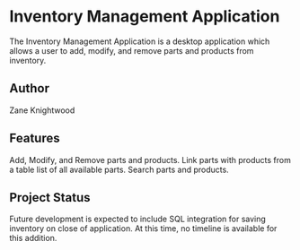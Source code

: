 # Inventory Management Application
The Inventory Management Application is a desktop application which allows a user to add, modify, and remove parts and products from inventory.

## Author
Zane Knightwood

## Features
Add, Modify, and Remove parts and products.
Link parts with products from a table list of all available parts.
Search parts and products.

## Project Status
Future development is expected to include SQL integration for saving inventory on close of application.
At this time, no timeline is available for this addition.
